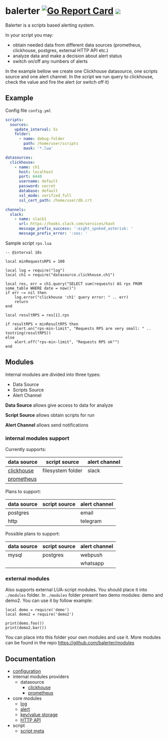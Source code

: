 # balerter [![Go Report Card](https://goreportcard.com/badge/github.com/balerter/balerter)](https://goreportcard.com/report/github.com/balerter/balerter) ![](https://github.com/balerter/balerter/workflows/Test/badge.svg)


Balerter is a scripts based alerting system.

In your script you may:
- obtain needed data from different data sources (prometheus, clickhouse, postgres, external HTTP API etc.)
- analyze data and make a decision about alert status
- switch on/off any numbers of alerts 

In the example bellow we create one Clickhouse datasource, one scripts source and one alert channel.
In the script we run query to clickhouse, check the value and fire the alert (or switch off it)   

## Example

Config file `config.yml`
```yaml
scripts:
  sources:
    update_interval: 5s
    folder:
      - name: debug-folder
        path: /home/user/scripts
        mask: '*.lua'

datasources:
  clickhouse:
    - name: ch1
      host: localhost
      port: 6440
      username: default
      password: secret
      database: default
      ssl_mode: verified_full
      ssl_cert_path: /home/user/db.crt

channels:
  slack:
    - name: slack1
      url: https://hooks.slack.com/services/hash
      message_prefix_success: ':eight_spoked_asterisk: '
      message_prefix_error: ':sos: '
```

Sample script `rps.lua`
```
-- @interval 10s

local minRequestsRPS = 100

local log = require("log")
local ch1 = require("datasource.clickhouse.ch1")

local res, err = ch1.query("SELECT sum(requests) AS rps FROM some_table WHERE date = now()")
if err ~= nil then
    log.error("clickhouse 'ch1' query error: " .. err)
    return
end

local resultRPS = res[1].rps

if resultRPS < minResultRPS then
    alert.on("rps-min-limit", "Requests RPS are very small: " .. tostring(resultRPS))
else
    alert.off("rps-min-limit", "Requests RPS ok"")
end 
```

## Modules

Internal modules are divided into three types:
- Data Source
- Scripts Source
- Alert Channel

**Data Source** allows give access to data for analyze 

**Script Source** allows obtain scripts for run

**Alert Channel** allows send notifications  

### internal modules support

Currently supports:

|data source|script source|alert channel|
|-----------|-------------|-------------|
| [clickhouse](docs/modules/clickhouse.md) |filesystem folder |slack |
| [prometheus](docs/modules/prometheus.md) | | |​

Plans to support:

|data source|script source|alert channel|
|-----------|-------------|-------------|
|postgres| |email|
|http| |telegram|

Possible plans to support:

|data source|script source|alert channel|
|-----------|-------------|-------------|
|mysql|postgres|webpush|
| | |whatsapp|

### external modules

Also supports external LUA-script modules. You should place it into `./modules` folder.
In `./modules` folder present two demo modules: demo and demo2.
You can use it by follow example:
```
local demo = require('demo')
local demo2 = require('demo2')

print(demo.foo())
print(demo2.bar())
```

You can place into this folder your own modules and use it. 
More modules can be found in the repo https://github.com/balerter/modules

## Documentation

- [configuration](docs/config.md)
- internal modules providers
    - datasource
        - [clickhouse](docs/modules/clickhouse.md)
        - [prometheus](docs/modules/prometheus.md)
- core modules        
    - [log](docs/modules/log.md)
    - [alert](docs/modules/alert.md)
    - [key/value storage](docs/modules/kv.md)
    - [HTTP API](docs/modules/api.md)
- script
    - [script meta](docs/script.md)
